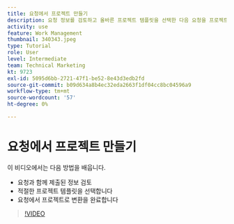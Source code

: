 ```yaml
---
title: 요청에서 프로젝트 만들기
description: 요청 정보를 검토하고 올바른 프로젝트 템플릿을 선택한 다음 요청을 프로젝트로 변환하는 방법을 알아봅니다.
activity: use
feature: Work Management
thumbnail: 340343.jpeg
type: Tutorial
role: User
level: Intermediate
team: Technical Marketing
kt: 9723
exl-id: 5095d6bb-2721-47f1-be52-8e43d3edb2fd
source-git-commit: b09d634a8b4ec32eda2663f1df04cc8bc04596a9
workflow-type: tm+mt
source-wordcount: '57'
ht-degree: 0%

---
```


# 요청에서 프로젝트 만들기

이 비디오에서는 다음 방법을 배웁니다.

* 요청과 함께 제출된 정보 검토
* 적절한 프로젝트 템플릿을 선택합니다
* 요청에서 프로젝트로 변환을 완료합니다

>[!VIDEO](https://video.tv.adobe.com/v/340343/?quality=12)
